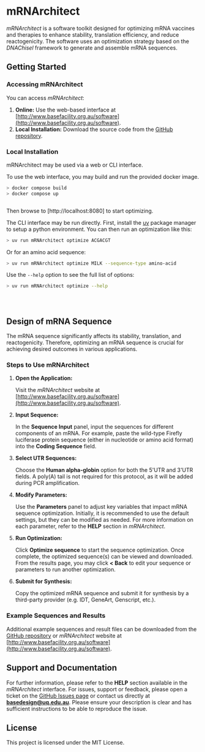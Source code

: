 # mRNArchitect

*mRNArchitect* is a software toolkit designed for optimizing mRNA vaccines and therapies to enhance stability, translation efficiency, and reduce reactogenicity. The software uses an optimization strategy based on the *DNAChisel* framework to generate and assemble mRNA sequences.

## Getting Started

### Accessing mRNArchitect

You can access *mRNArchitect*:

1. **Online:** Use the web-based interface at [http://www.basefacility.org.au/software](http://www.basefacility.org.au/software).
2. **Local Installation:** Download the source code from the [GitHub repository](https://github.com/BaseUQ/mRNArchitect).


### Local Installation

mRNArchitect may be used via a web or CLI interface.

To use the web interface, you may build and run the provided docker image.

```sh
> docker compose build
> docker compose up
```
```
```

Then browse to [http://localhost:8080] to start optimizing.

The CLI interface may be run directly. First, install the [uv](https://docs.astral.sh/uv/getting-started/installation/) package manager to setup a python environment. You can then run an optimization like this:

```sh
> uv run mRNArchitect optimize ACGACGT
```

Or for an amino acid sequence:

```sh
> uv run mRNArchitect optimize MILK --sequence-type amino-acid
```

Use the `--help` option to see the full list of options:

```sh
> uv run mRNArchitect optimize --help
```
```
```
```
```
```
```

## Design of mRNA Sequence

The mRNA sequence significantly affects its stability, translation, and reactogenicity. Therefore, optimizing an mRNA sequence is crucial for achieving desired outcomes in various applications. 

### Steps to Use mRNArchitect

1. **Open the Application:**

   Visit the *mRNArchitect* website at [http://www.basefacility.org.au/software](http://www.basefacility.org.au/software).

2. **Input Sequence:**

   In the **Sequence Input** panel, input the sequences for different components of an mRNA. For example, paste the wild-type Firefly luciferase protein sequence (either in nucleotide or amino acid format) into the **Coding Sequence** field.

3. **Select UTR Sequences:**

   Choose the **Human alpha-globin** option for both the 5'UTR and 3'UTR fields. A poly(A) tail is not required for this protocol, as it will be added during PCR amplification.

4. **Modify Parameters:**

   Use the **Parameters** panel to adjust key variables that impact mRNA sequence optimization. Initially, it is recommended to use the default settings, but they can be modified as needed. For more information on each parameter, refer to the **HELP** section in *mRNArchitect*.

5. **Run Optimization:**

   Click **Optimize sequence** to start the sequence optimization. Once complete, the optimized sequence(s) can be viewed and downloaded. From the results page, you may click **< Back** to edit your sequence or parameters to run another optimization.

6. **Submit for Synthesis:**

   Copy the optimized mRNA sequence and submit it for synthesis by a third-party provider (e.g. IDT, GeneArt, Genscript, etc.).

### Example Sequences and Results

Additional example sequences and result files can be downloaded from the [GitHub repository](https://github.com/BaseUQ/mRNArchitect) or *mRNArchitect* website at [http://www.basefacility.org.au/software](http://www.basefacility.org.au/software).

## Support and Documentation

For further information, please refer to the **HELP** section available in the *mRNArchitect* interface. For issues, support or feedback, please open a ticket on the [GitHub Issues page](https://github.com/BaseUQ/mRNArchitect/issues) or contact us directly at **basedesign@uq.edu.au**. Please ensure your description is clear and has sufficient instructions to be able to reproduce the issue.

## License

This project is licensed under the MIT License.
